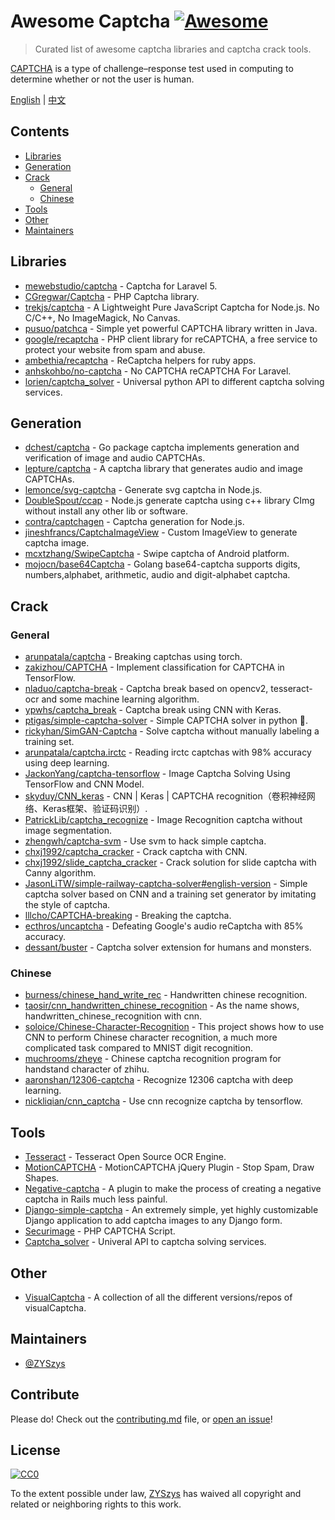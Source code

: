# Awesome Captcha [![Awesome](https://awesome.re/badge.svg)](https://awesome.re)

> Curated list of awesome captcha libraries and captcha crack tools.

[CAPTCHA](https://en.wikipedia.org/wiki/CAPTCHA) is a type of challenge–response test used in computing to determine whether or not the user is human.


[English](README.md) | [中文](README-zh.md)

## Contents

- [Libraries](#libraries)
- [Generation](#generation)
- [Crack](#crack)
  - [General](#general)
  - [Chinese](#chinese)
- [Tools](#tools)
- [Other](#other)
- [Maintainers](#maintainers)


## Libraries

- [mewebstudio/captcha](https://github.com/mewebstudio/captcha) - Captcha for Laravel 5.
- [CGregwar/Captcha](https://github.com/Gregwar/Captcha) - PHP Captcha library.
- [trekjs/captcha](https://github.com/trekjs/captcha) - A Lightweight Pure JavaScript Captcha for Node.js. No C/C++, No ImageMagick, No Canvas.
- [pusuo/patchca](https://github.com/pusuo/patchca) - Simple yet powerful CAPTCHA library written in Java.
- [google/recaptcha](https://github.com/google/recaptcha) - PHP client library for reCAPTCHA, a free service to protect your website from spam and abuse.
- [ambethia/recaptcha](https://github.com/ambethia/recaptcha) - ReCaptcha helpers for ruby apps.
- [anhskohbo/no-captcha](https://github.com/anhskohbo/no-captcha) - No CAPTCHA reCAPTCHA For Laravel.
- [lorien/captcha_solver](https://github.com/lorien/captcha_solver) - Universal python API to different captcha solving services.


## Generation
- [dchest/captcha](https://github.com/dchest/captcha) - Go package captcha implements generation and verification of image and audio CAPTCHAs.
- [lepture/captcha](https://github.com/lepture/captcha) - A captcha library that generates audio and image CAPTCHAs.
- [lemonce/svg-captcha](https://github.com/lemonce/svg-captcha) - Generate svg captcha in Node.js.
- [DoubleSpout/ccap](https://github.com/DoubleSpout/ccap) - Node.js generate captcha using c++ library CImg without install any other lib or software.
- [contra/captchagen](https://github.com/contra/captchagen) - Captcha generation for Node.js.
- [jineshfrancs/CaptchaImageView](https://github.com/jineshfrancs/CaptchaImageView) - Custom ImageView to generate captcha image.
- [mcxtzhang/SwipeCaptcha](https://github.com/mcxtzhang/SwipeCaptcha) - Swipe captcha of Android platform.
- [mojocn/base64Captcha](https://github.com/mojocn/base64Captcha) - Golang base64-captcha supports digits, numbers,alphabet, arithmetic, audio and digit-alphabet captcha.


## Crack

### General
- [arunpatala/captcha](https://github.com/arunpatala/captcha) - Breaking captchas using torch.
- [zakizhou/CAPTCHA](https://github.com/zakizhou/CAPTCHA) - Implement classification for CAPTCHA in TensorFlow.
- [nladuo/captcha-break](https://github.com/nladuo/captcha-break) - Captcha break based on opencv2, tesseract-ocr and some machine learning algorithm.
- [ypwhs/captcha_break](https://github.com/ypwhs/captcha_break) - Captcha break using CNN with Keras.
- [ptigas/simple-captcha-solver](https://github.com/ptigas/simple-captcha-solver) - Simple CAPTCHA solver in python 🐍.
- [rickyhan/SimGAN-Captcha](https://github.com/rickyhan/SimGAN-Captcha) - Solve captcha without manually labeling a training set.
- [arunpatala/captcha.irctc](https://github.com/arunpatala/captcha.irctc) - Reading irctc captchas with 98% accuracy using deep learning.
- [JackonYang/captcha-tensorflow](https://github.com/JackonYang/captcha-tensorflow) - Image Captcha Solving Using TensorFlow and CNN Model.
- [skyduy/CNN_keras](https://github.com/skyduy/CNN_keras) - CNN | Keras | CAPTCHA recognition（卷积神经网络、Keras框架、验证码识别）.
- [PatrickLib/captcha_recognize](https://github.com/PatrickLib/captcha_recognize) - Image Recognition captcha without image segmentation.
- [zhengwh/captcha-svm](https://github.com/zhengwh/captcha-svm) - Use svm to hack simple captcha.
- [chxj1992/captcha_cracker](https://github.com/chxj1992/captcha_cracker) - Crack captcha with CNN.
- [chxj1992/slide_captcha_cracker](https://github.com/chxj1992/slide_captcha_cracker) - Crack solution for slide captcha with Canny algorithm.
- [JasonLiTW/simple-railway-captcha-solver#english-version](https://github.com/JasonLiTW/simple-railway-captcha-solver#english-version) - Simple captcha solver based on CNN and a training set generator by imitating the style of captcha.
- [lllcho/CAPTCHA-breaking](https://github.com/lllcho/CAPTCHA-breaking) - Breaking the captcha.
- [ecthros/uncaptcha](https://github.com/ecthros/uncaptcha) - Defeating Google's audio reCaptcha with 85% accuracy.
- [dessant/buster](https://github.com/dessant/buster) - Captcha solver extension for humans and monsters.


### Chinese
- [burness/chinese_hand_write_rec](https://github.com/burness/tensorflow-101/tree/master/chinese_hand_write_rec/src) - Handwritten chinese recognition.
- [taosir/cnn_handwritten_chinese_recognition](https://github.com/taosir/cnn_handwritten_chinese_recognition) - As the name shows, handwritten_chinese_recognition with cnn.
- [soloice/Chinese-Character-Recognition](https://github.com/soloice/Chinese-Character-Recognition) - This project shows how to use CNN to perform Chinese character recognition, a much more complicated task compared to MNIST digit recognition.
- [muchrooms/zheye](https://github.com/muchrooms/zheye) - Chinese captcha recognition program for handstand character of zhihu.
- [aaronshan/12306-captcha](https://github.com/aaronshan/12306-captcha) - Recognize 12306 captcha with deep learning.
- [nickliqian/cnn_captcha](https://github.com/nickliqian/cnn_captcha) - Use cnn recognize captcha by tensorflow.


## Tools

- [Tesseract](https://github.com/tesseract-ocr/tesseract) - Tesseract Open Source OCR Engine.
- [MotionCAPTCHA](https://github.com/wjcrowcroft/MotionCAPTCHA) - MotionCAPTCHA jQuery Plugin - Stop Spam, Draw Shapes.
- [Negative-captcha](https://github.com/subwindow/negative-captcha) - A plugin to make the process of creating a negative captcha in Rails much less painful.
- [Django-simple-captcha](https://github.com/mbi/django-simple-captcha) - An extremely simple, yet highly customizable Django application to add captcha images to any Django form.
- [Securimage](https://github.com/dapphp/securimage) - PHP CAPTCHA Script.
- [Captcha_solver](https://github.com/lorien/captcha_solver) - Univeral API to captcha solving services.


## Other

- [VisualCaptcha](https://github.com/emotionLoop/visualCaptcha) - A collection of all the different versions/repos of visualCaptcha.


## Maintainers

- [@ZYSzys](https://github.com/ZYSzys)


## Contribute

Please do! Check out the [contributing.md](contributing.md) file, or [open an issue](https://github.com/ZYSzys/awesome-captcha/issues/new)!


## License

[![CC0](http://mirrors.creativecommons.org/presskit/buttons/88x31/svg/cc-zero.svg)](https://creativecommons.org/publicdomain/zero/1.0/)

To the extent possible under law, [ZYSzys](https://github.com/ZYSzys) has waived all copyright and related or neighboring rights to this work.
